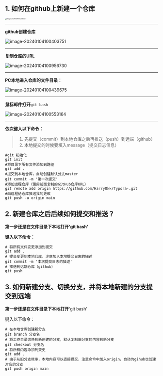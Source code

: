 ## 1. 如何在github上新建一个仓库

<img src="D:\my_documents\学习文件\笔记\图片\image-20240104100259658.png" alt="image-20240104100259658" style="zoom:33%;" />

---

**github创建仓库**

![image-20240104100403751](D:\my_documents\学习文件\笔记\图片\image-20240104100403751.png)

---

**复制仓库的URL**

![image-20240104100956730](D:\my_documents\学习文件\笔记\图片\image-20240104100956730.png)

---



**PC本地进入仓库的文件目录：**

![image-20240104100439675](D:\my_documents\学习文件\笔记\图片\image-20240104100439675.png)

---

**鼠标邮件打开**`git bash`

![image-20240104100553164](D:\my_documents\学习文件\笔记\图片\image-20240104100553164.png)

---

**依次键入以下命令：**

> 1. 先提交（commit）到本地仓库之后再推送（push）到远端（github）
> 2. 本地提交的时候要填入message（提交日志信息）

```shell
#git 初始化
git init
#将目录下所有文件添加到路径
git add .
#提交到本地仓库，自动创建默认分支master
git commit -m '第一次提交'
#添加远程仓库（使用前面复制的GitHub仓库URL）
git remote add origin https://github.com/HarryOkk/Typora-.git
#向远程给仓库推送我的更改
git push -u origin main
```

## 2. 新建仓库之后后续如何提交和推送？

**第一步还是在文件目录下本地打开'git bash'**

**键入以下命令：**

```shell
# 将所有文件变更添加到提交
git add .
# 提交变更到本地仓库，注意加入本地提交日志的描述
git commit -m '本次提交日志的描述'
# 推送到远端仓库（github）
git push
```

## 3. 如何新建分支、切换分支，并将本地新建的分支提交到远端

**第一步还是在文件目录下本地打开**'git bash'

键入以下命令：

```shell
# 在本地仓库创建新分支
git branch 分支名
# 将工作目录切换到新创建的分支，默认复制旧分支的内容到新分支
git checkout 分支名
# 将所有内容添加到变更
git add .
# 由于从旧分支继承，本地内容可以直接提交，注意命令中加入origin，自动为gihub也创建对应的分支
git push origin main
```

